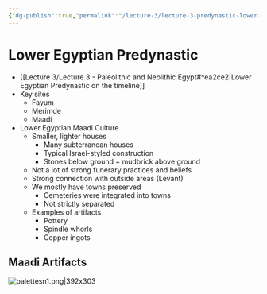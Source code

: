 ```yaml
---
{"dg-publish":true,"permalink":"/lecture-3/lecture-3-predynastic-lower-egypt/"}
---
```


# Lower Egyptian Predynastic
- [[Lecture 3/Lecture 3 - Paleolithic and Neolithic Egypt#^ea2ce2\|Lower Egyptian Predynastic on the timeline]]
- Key sites
	- Fayum
	- Merimde
	- Maadi
- Lower Egyptian Maadi Culture
	- Smaller, lighter houses
		- Many subterranean houses
		- Typical Israel-styled construction
		- Stones below ground + mudbrick above ground
	- Not a lot of strong funerary practices and beliefs
	- Strong connection with outside areas (Levant)
	- We mostly have towns preserved
		- Cemeteries were integrated into towns
		- Not strictly separated
	- Examples of artifacts
		- Pottery
		- Spindle whorls
		- Copper ingots
## Maadi Artifacts
![palettesn1.png|392x303](/img/user/Images/palettesn1.png)